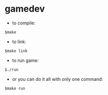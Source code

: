 # gamedev

* to compile:
```
$make
```
* to link:
```
$make link
```
* to run game:
```
$./run
```
* or you can do it all with only one command:
```
$make run
```
